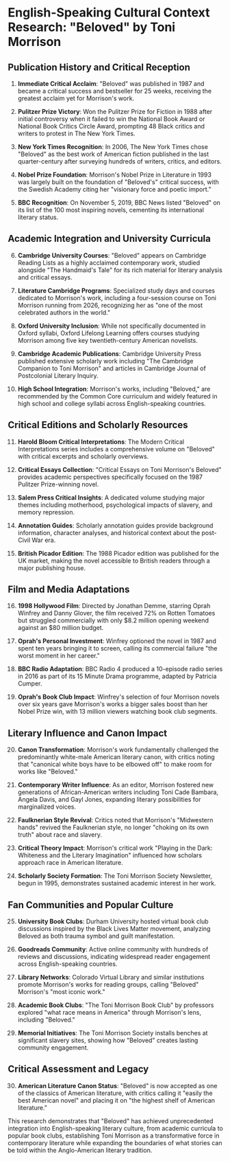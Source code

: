 # English-Speaking Cultural Context Research: "Beloved" by Toni Morrison

## Publication History and Critical Reception

1. **Immediate Critical Acclaim**: "Beloved" was published in 1987 and became a critical success and bestseller for 25 weeks, receiving the greatest acclaim yet for Morrison's work.

2. **Pulitzer Prize Victory**: Won the Pulitzer Prize for Fiction in 1988 after initial controversy when it failed to win the National Book Award or National Book Critics Circle Award, prompting 48 Black critics and writers to protest in The New York Times.

3. **New York Times Recognition**: In 2006, The New York Times chose "Beloved" as the best work of American fiction published in the last quarter-century after surveying hundreds of writers, critics, and editors.

4. **Nobel Prize Foundation**: Morrison's Nobel Prize in Literature in 1993 was largely built on the foundation of "Beloved's" critical success, with the Swedish Academy citing her "visionary force and poetic import."

5. **BBC Recognition**: On November 5, 2019, BBC News listed "Beloved" on its list of the 100 most inspiring novels, cementing its international literary status.

## Academic Integration and University Curricula

6. **Cambridge University Courses**: "Beloved" appears on Cambridge Reading Lists as a highly acclaimed contemporary work, studied alongside "The Handmaid's Tale" for its rich material for literary analysis and critical essays.

7. **Literature Cambridge Programs**: Specialized study days and courses dedicated to Morrison's work, including a four-session course on Toni Morrison running from 2026, recognizing her as "one of the most celebrated authors in the world."

8. **Oxford University Inclusion**: While not specifically documented in Oxford syllabi, Oxford Lifelong Learning offers courses studying Morrison among five key twentieth-century American novelists.

9. **Cambridge Academic Publications**: Cambridge University Press published extensive scholarly work including "The Cambridge Companion to Toni Morrison" and articles in Cambridge Journal of Postcolonial Literary Inquiry.

10. **High School Integration**: Morrison's works, including "Beloved," are recommended by the Common Core curriculum and widely featured in high school and college syllabi across English-speaking countries.

## Critical Editions and Scholarly Resources

11. **Harold Bloom Critical Interpretations**: The Modern Critical Interpretations series includes a comprehensive volume on "Beloved" with critical excerpts and scholarly overviews.

12. **Critical Essays Collection**: "Critical Essays on Toni Morrison's Beloved" provides academic perspectives specifically focused on the 1987 Pulitzer Prize-winning novel.

13. **Salem Press Critical Insights**: A dedicated volume studying major themes including motherhood, psychological impacts of slavery, and memory repression.

14. **Annotation Guides**: Scholarly annotation guides provide background information, character analyses, and historical context about the post-Civil War era.

15. **British Picador Edition**: The 1988 Picador edition was published for the UK market, making the novel accessible to British readers through a major publishing house.

## Film and Media Adaptations

16. **1998 Hollywood Film**: Directed by Jonathan Demme, starring Oprah Winfrey and Danny Glover, the film received 72% on Rotten Tomatoes but struggled commercially with only $8.2 million opening weekend against an $80 million budget.

17. **Oprah's Personal Investment**: Winfrey optioned the novel in 1987 and spent ten years bringing it to screen, calling its commercial failure "the worst moment in her career."

18. **BBC Radio Adaptation**: BBC Radio 4 produced a 10-episode radio series in 2016 as part of its 15 Minute Drama programme, adapted by Patricia Cumper.

19. **Oprah's Book Club Impact**: Winfrey's selection of four Morrison novels over six years gave Morrison's works a bigger sales boost than her Nobel Prize win, with 13 million viewers watching book club segments.

## Literary Influence and Canon Impact

20. **Canon Transformation**: Morrison's work fundamentally challenged the predominantly white-male American literary canon, with critics noting that "canonical white boys have to be elbowed off" to make room for works like "Beloved."

21. **Contemporary Writer Influence**: As an editor, Morrison fostered new generations of African-American writers including Toni Cade Bambara, Angela Davis, and Gayl Jones, expanding literary possibilities for marginalized voices.

22. **Faulknerian Style Revival**: Critics noted that Morrison's "Midwestern hands" revived the Faulknerian style, no longer "choking on its own truth" about race and slavery.

23. **Critical Theory Impact**: Morrison's critical work "Playing in the Dark: Whiteness and the Literary Imagination" influenced how scholars approach race in American literature.

24. **Scholarly Society Formation**: The Toni Morrison Society Newsletter, begun in 1995, demonstrates sustained academic interest in her work.

## Fan Communities and Popular Culture

25. **University Book Clubs**: Durham University hosted virtual book club discussions inspired by the Black Lives Matter movement, analyzing Beloved as both trauma symbol and guilt manifestation.

26. **Goodreads Community**: Active online community with hundreds of reviews and discussions, indicating widespread reader engagement across English-speaking countries.

27. **Library Networks**: Colorado Virtual Library and similar institutions promote Morrison's works for reading groups, calling "Beloved" Morrison's "most iconic work."

28. **Academic Book Clubs**: "The Toni Morrison Book Club" by professors explored "what race means in America" through Morrison's lens, including "Beloved."

29. **Memorial Initiatives**: The Toni Morrison Society installs benches at significant slavery sites, showing how "Beloved" creates lasting community engagement.

## Critical Assessment and Legacy

30. **American Literature Canon Status**: "Beloved" is now accepted as one of the classics of American literature, with critics calling it "easily the best American novel" and placing it on "the highest shelf of American literature."

This research demonstrates that "Beloved" has achieved unprecedented integration into English-speaking literary culture, from academic curricula to popular book clubs, establishing Toni Morrison as a transformative force in contemporary literature while expanding the boundaries of what stories can be told within the Anglo-American literary tradition.